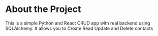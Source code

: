 # About the Project 
This is a simple Python and React CRUD app with real backend using SQLAlchemy. 
It allows you to Create Read Update and Delete contacts 

